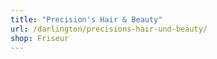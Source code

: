```yaml
---
title: "Precision's Hair & Beauty"
url: /darlington/precisions-hair-und-beauty/
shop: Friseur
---
```

